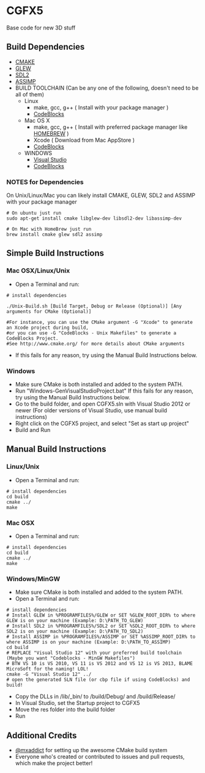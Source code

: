 CGFX5
==

Base code for new 3D stuff

## Build Dependencies ##
- [CMAKE](http://www.cmake.org/)
- [GLEW](http://glew.sourceforge.net/)
- [SDL2](http://www.libsdl.org/)
- [ASSIMP](http://assimp.sourceforge.net/)
- BUILD TOOLCHAIN (Can be any one of the following, doesn't need to be all of them)
	- Linux
		- make, gcc, g++ ( Install with your package manager )
		- [CodeBlocks](http://www.codeblocks.org/)
	- Mac OS X
		- make, gcc, g++ ( Install with preferred package manager like [HOMEBREW](http://brew.sh/) )
		- Xcode ( Download from Mac AppStore )
		- [CodeBlocks](http://www.codeblocks.org/)
	- WINDOWS
		- [Visual Studio](http://www.visualstudio.com/)
		- [CodeBlocks](http://www.codeblocks.org/)

### NOTES for Dependencies ###
On Unix/Linux/Mac you can likely install CMAKE, GLEW, SDL2 and ASSIMP with your package manager
```shell
# On ubuntu just run
sudo apt-get install cmake libglew-dev libsdl2-dev libassimp-dev

# On Mac with HomeBrew just run
brew install cmake glew sdl2 assimp
```

## Simple Build Instructions ##
### Mac OSX/Linux/Unix ###
- Open a Terminal and run:
```Shell
# install dependencies

./Unix-Build.sh [Build Target, Debug or Release (Optional)] [Any arguments for CMake (Optional)]

#For instance, you can use the CMake argument -G "Xcode" to generate an Xcode project during build,
#or you can use -G "CodeBlocks - Unix Makefiles" to generate a CodeBlocks Project.
#See http://www.cmake.org/ for more details about CMake arguments
```
- If this fails for any reason, try using the Manual Build Instructions below.

### Windows ###
- Make sure CMake is both installed and added to the system PATH.
- Run "Windows-GenVisualStudioProject.bat" If this fails for any reason, try using the Manual Build Instructions below.
- Go to the build folder, and open CGFX5.sln with Visual Studio 2012 or newer (For older versions of Visual Studio, use manual build instructions)
- Right click on the CGFX5 project, and select "Set as start up project"
- Build and Run

## Manual Build Instructions ##
### Linux/Unix ###
- Open a Terminal and run:
```Shell
# install dependencies
cd build
cmake ../
make
```

### Mac OSX ###
- Open a Terminal and run:
```Shell
# install dependencies
cd build
cmake ../
make
```

### Windows/MinGW ###
- Make sure CMake is both installed and added to the system PATH.
- Open a Terminal and run:
```Shell
# install dependencies
# Install GLEW in %PROGRAMFILES%/GLEW or SET %GLEW_ROOT_DIR% to where GLEW is on your machine (Example: D:\PATH_TO_GLEW)
# Install SDL2 in %PROGRAMFILES%/SDL2 or SET %SDL2_ROOT_DIR% to where SDL2 is on your machine (Example: D:\PATH_TO_SDL2)
# Install ASSIMP in %PROGRAMFILES%/ASSIMP or SET %ASSIMP_ROOT_DIR% to where ASSIMP is on your machine (Example: D:\PATH_TO_ASSIMP)
cd build
# REPLACE "Visual Studio 12" with your preferred build toolchain (Maybe you want "Codeblocks - MinGW Makefiles")
# BTW VS 10 is VS 2010, VS 11 is VS 2012 and VS 12 is VS 2013, BLAME MicroSoft for the naming! LOL! 
cmake -G "Visual Studio 12" ../
# open the generated SLN file (or cbp file if using CodeBlocks) and build!
```
- Copy the DLLs in /lib/_bin/ to /build/Debug/ and /build/Release/
- In Visual Studio, set the Startup project to CGFX5
- Move the res folder into the build folder
- Run

## Additional Credits ##
- [@mxaddict](https://github.com/mxaddict) for setting up the awesome CMake build system
- Everyone who's created or contributed to issues and pull requests, which make the project better!
